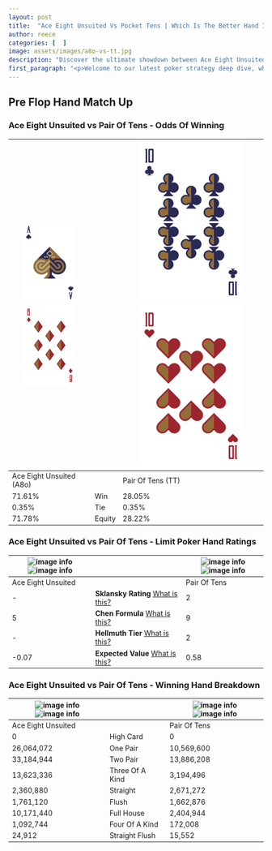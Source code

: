```yaml
---
layout: post
title:  "Ace Eight Unsuited Vs Pocket Tens | Which Is The Better Hand In Poker? A Complete Guide"
author: reece
categories: [  ]
image: assets/images/a8o-vs-tt.jpg
description: "Discover the ultimate showdown between Ace Eight Unsuited and Pair Of Tens in poker! Uncover the odds, strategies, and scenarios where one hand triumphs over the other. Get ready to up your poker game with this thrilling analysis."
first_paragraph: "<p>Welcome to our latest poker strategy deep dive, where we're pitting two distinct hands against each other in a high-stakes showdown: Ace Eight Unsuited vs Pair Of Tens.</p><p>In the dynamic world of poker, every decision counts, and knowing which hand holds the upper hand is key to your success at the table.</p><p>In this article, we'll dissect these two hands, explore the scenarios where one dominates the other, and equip you with the knowledge to make strategic choices that can tip the odds in your favor.</p><p>Get ready to unravel the intriguing dynamics of these poker hands and elevate your game to new heights.</p>"
---
```




[comment]: # (sp0)

## Pre Flop Hand Match Up

<div class="table hand-ratings" markdown="1"> 



### Ace Eight Unsuited vs Pair Of Tens - Odds Of Winning


    
| ![image info](assets/images/hand1/a.png) ![image info](assets/images/hand1/8o.png) |  | ![image info](assets/images/hand2/t.png) ![image info](assets/images/hand2/to.png) |
| -------- | -------- | -------- |
| Ace Eight Unsuited (A8o) |  | Pair Of Tens (TT) |
| 71.61% | Win | 28.05% |
| 0.35% | Tie | 0.35% |
| 71.78% | Equity | 28.22% |




[comment]: # (sp1)



### Ace Eight Unsuited vs Pair Of Tens - Limit Poker Hand Ratings


    
| ![image info](https://www.riverpairs.com/assets/images/hand1/a.png) ![image info](https://www.riverpairs.com/assets/images/hand1/8o.png) |  | ![image info](https://www.riverpairs.com/assets/images/hand2/t.png) ![image info](https://www.riverpairs.com/assets/images/hand2/to.png) |
| -------- | -------- | -------- |
| Ace Eight Unsuited |  | Pair Of Tens |
| - | **Sklansky Rating** [What is this?](/sklansky-rating-explained) | 2 |
| 5 | **Chen Formula** [What is this?](/chen-formula-explained) | 9 |
| - | **Hellmuth Tier** [What is this?](/Hellmuth-tier-explained) | 2 |
| -0.07 | **Expected Value** [What is this?](/expected-value-explained) | 0.58 |




[comment]: # (sp2)



### Ace Eight Unsuited vs Pair Of Tens - Winning Hand Breakdown


    
| ![image info](https://www.riverpairs.com/assets/images/hand1/a.png) ![image info](https://www.riverpairs.com/assets/images/hand1/8o.png) |  | ![image info](https://www.riverpairs.com/assets/images/hand2/t.png) ![image info](https://www.riverpairs.com/assets/images/hand2/to.png) |
| -------- | -------- | -------- |
| Ace Eight Unsuited |  | Pair Of Tens |
| 0 | High Card | 0 |
| 26,064,072 | One Pair | 10,569,600 |
| 33,184,944 | Two Pair | 13,886,208 |
| 13,623,336 | Three Of A Kind | 3,194,496 |
| 2,360,880 | Straight | 2,671,272 |
| 1,761,120 | Flush | 1,662,876 |
| 10,171,440 | Full House | 2,404,944 |
| 1,092,744 | Four Of A Kind | 172,008 |
| 24,912 | Straight Flush | 15,552 |




[comment]: # (sp3)



</div>

[comment]: # (sp4)



[comment]: # (sp5)

